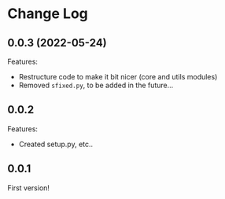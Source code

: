 # Change Log

## 0.0.3 (2022-05-24)

Features:
 - Restructure code to make it bit nicer (core and utils modules)
 - Removed `sfixed.py`, to be added in the future...

## 0.0.2

Features:
 - Created setup.py, etc..

## 0.0.1

First version!